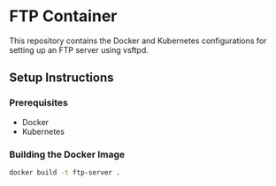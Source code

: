 # FTP Container

This repository contains the Docker and Kubernetes configurations for setting up an FTP server using vsftpd.

## Setup Instructions

### Prerequisites

- Docker
- Kubernetes

### Building the Docker Image

```sh
docker build -t ftp-server .
